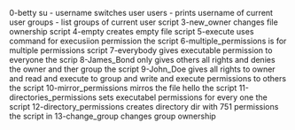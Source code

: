 0-betty su - username switches user
users -  prints username of current user
groups - list groups of current user
 script 3-new_owner changes file ownership
script 4-empty creates empty file
script 5-execute uses command for execusiion permission
the script 6-multiple_permissions is for multiple permissions
script 7-everybody gives executable permission to everyone
the scrip 8-James_Bond only gives others all rights and denies the owner and ther group
the script 9-John_Doe gives all rights to owner and read and execute to group and write and execute permissions to others
the script 10-mirror_permissions mirros the file hello
the script 11-directories_permissions sets executabel permissions for every one
the script 12-directory_permissions creates directory dir with 751 permissions
the script in 13-change_group changes group ownership
